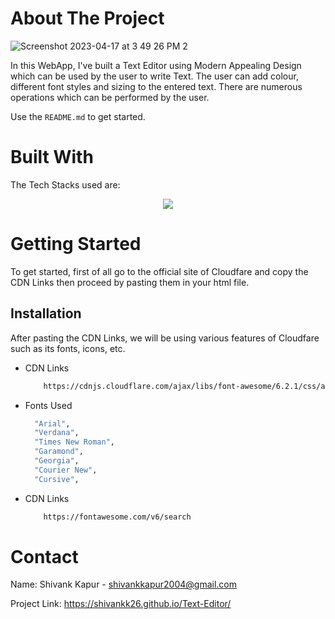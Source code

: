 <!-- ABOUT THE PROJECT -->
# About The Project
![Screenshot 2023-04-17 at 3 49 26 PM 2](https://user-images.githubusercontent.com/115289871/235345955-4294f546-5429-4bd3-8937-9e59302ad66d.png)



In this WebApp, I've built a Text Editor using Modern Appealing Design which can be used by the user to write Text. The user can add colour, different font styles and sizing to the entered text. There are numerous operations which can be performed by the user.

Use the `README.md` to get started.



<!-- BUILT WITH -->
# Built With

The Tech Stacks used are:

<div align="center">
<a href="https://skillicons.dev">
    <img src="https://skillicons.dev/icons?i=html,css,js" />
</a>
</div>



<!-- GETTING STARTED -->
# Getting Started
To get started, first of all go to the official site of Cloudfare and copy the CDN Links then proceed by pasting them in your html file.

## Installation
After pasting the CDN Links, we will be using various features of Cloudfare such as its fonts, icons, etc.

* CDN Links

  ```sh
      https://cdnjs.cloudflare.com/ajax/libs/font-awesome/6.2.1/css/all.min.css
  ```
  

* Fonts Used

  ```sh
    "Arial",
    "Verdana",
    "Times New Roman",
    "Garamond",
    "Georgia",
    "Courier New",
    "Cursive",
  ```



* CDN Links

  ```sh
      https://fontawesome.com/v6/search
  ```
  
<!-- CONTACT -->
# Contact

Name: Shivank Kapur - shivankkapur2004@gmail.com

Project Link: https://shivankk26.github.io/Text-Editor/
